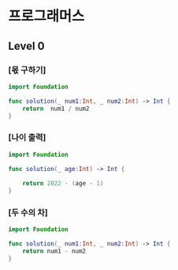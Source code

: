 # 프로그래머스 

## Level 0

### [몫 구하기]

```swift
import Foundation

func solution(_ num1:Int, _ num2:Int) -> Int {
    return  num1 / num2
}
```

### [나이 출력]

```swift
import Foundation

func solution(_ age:Int) -> Int {
    
    return 2022 - (age - 1)
}
```

### [두 수의 차]

```swift
import Foundation

func solution(_ num1:Int, _ num2:Int) -> Int {
    return num1 - num2
}
```
